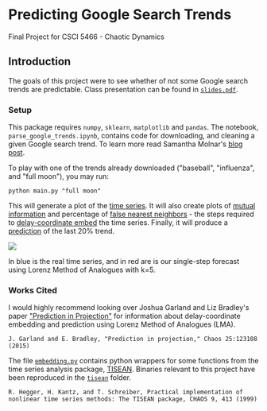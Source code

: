 # Predicting Google Search Trends

Final Project for CSCI 5466 - Chaotic Dynamics

## Introduction

The goals of this project were to see whether of not some Google search trends are predictable. Class presentation can be found in [`slides.pdf`](https://github.com/allisonmorgan/google_trends/blob/master/slides.pdf).

### Setup

This package requires `numpy`, `sklearn`, `matplotlib` and `pandas`. The notebook, `parse_google_trends.ipynb`, contains code for downloading, and cleaning a given Google search trend. To learn more read Samantha Molnar's [blog post](http://samanthamolnar.me/personal/2017/05/02/hacking-google-trends.html).

To play with one of the trends already downloaded ("baseball", "influenza", and "full moon"), you may run:

```{bash}
python main.py "full moon"
``` 

This will generate a plot of the [time series](https://github.com/allisonmorgan/google_trends/blob/master/data/fullmoon_hourly.csv.trend.png). It will also create plots of [mutual information](https://github.com/allisonmorgan/google_trends/blob/master/data/fullmoon_hourly.csv.mi.png) and percentage of [false nearest neighbors](https://github.com/allisonmorgan/google_trends/blob/master/data/fullmoon_hourly.csv.fnn.png) - the steps required to [delay-coordinate embed](https://github.com/allisonmorgan/google_trends/blob/master/data/fullmoon_hourly.csv.embed.png) the time series. Finally, it will produce a [prediction](https://github.com/allisonmorgan/google_trends/blob/master/data/fullmoon_hourly.csv_prediction.png) of the last 20% trend.

<img src="https://github.com/allisonmorgan/google_trends/blob/master/data/fullmoon_hourly.csv_prediction.png?raw=true"/>

In blue is the real time series, and in red are is our single-step forecast using Lorenz Method of Analogues with k=5.

### Works Cited

I would highly recommend looking over Joshua Garland and Liz Bradley's paper ["Prediction in Projection"](https://arxiv.org/abs/1503.01678) for information about delay-coordinate embedding and prediction using Lorenz Method of Analogues (LMA).

```
J. Garland and E. Bradley, "Prediction in projection," Chaos 25:123108 (2015)
```

The file [`embedding.py`](https://github.com/allisonmorgan/google_trends/blob/master/embedding.py) contains python wrappers for some functions from the time series analysis package, [TISEAN](https://www.mpipks-dresden.mpg.de/~tisean/Tisean_3.0.1/index.html). Binaries relevant to this project have been reproduced in the [`tisean`](https://github.com/allisonmorgan/google_trends/tree/master/tisean) folder.

```
R. Hegger, H. Kantz, and T. Schreiber, Practical implementation of nonlinear time series methods: The TISEAN package, CHAOS 9, 413 (1999)
```
